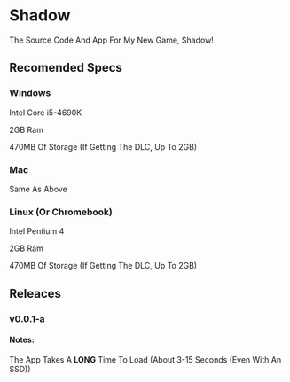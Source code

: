 # Shadow
The Source Code And App For My New Game, Shadow!
## Recomended Specs
### Windows
Intel Core i5-4690K

2GB Ram

470MB Of Storage (If Getting The DLC, Up To 2GB)
### Mac
Same As Above
### Linux (Or Chromebook)
Intel Pentium 4

2GB Ram

470MB Of Storage (If Getting The DLC, Up To 2GB)
## Releaces
### v0.0.1-a
#### Notes:
The App Takes A **LONG** Time To Load (About 3-15 Seconds (Even With An SSD))
